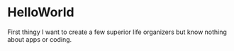# HelloWorld
First thingy
I want to create a few superior life organizers but know nothing about apps or coding.
